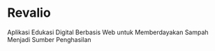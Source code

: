 # Revalio
Aplikasi Edukasi Digital Berbasis Web untuk Memberdayakan Sampah Menjadi Sumber Penghasilan
